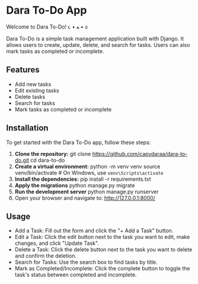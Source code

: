 # Dara To-Do App

Welcome to Dara To-Do! ૮ • ﻌ • ა

Dara To-Do is a simple task management application built with Django. It allows users to create, update, delete, and search for tasks. Users can also mark tasks as completed or incomplete.

## Features

- Add new tasks
- Edit existing tasks
- Delete tasks
- Search for tasks
- Mark tasks as completed or incomplete

## Installation

To get started with the Dara To-Do app, follow these steps:

1. **Clone the repository:**
   git clone https://github.com/capydaraa/dara-to-do.git
   cd dara-to-do
2. **Create a virtual environment:**
   python -m venv venv
   source venv/bin/activate  # On Windows, use `venv\Scripts\activate`
3. **Install the dependencies:**
   pip install -r requirements.txt
4. **Apply the migrations**
   python manage.py migrate
5. **Run the development server**
   python manage.py runserver
6. Open your browser and navigate to:
   http://127.0.0.1:8000/

## Usage

- Add a Task: Fill out the form and click the "+ Add a Task" button.
- Edit a Task: Click the edit button next to the task you want to edit, make changes, and click "Update Task".
- Delete a Task: Click the delete button next to the task you want to delete and confirm the deletion.
- Search for Tasks: Use the search box to find tasks by title.
- Mark as Completed/Incomplete: Click the complete button to toggle the task's status between completed and incomplete.
